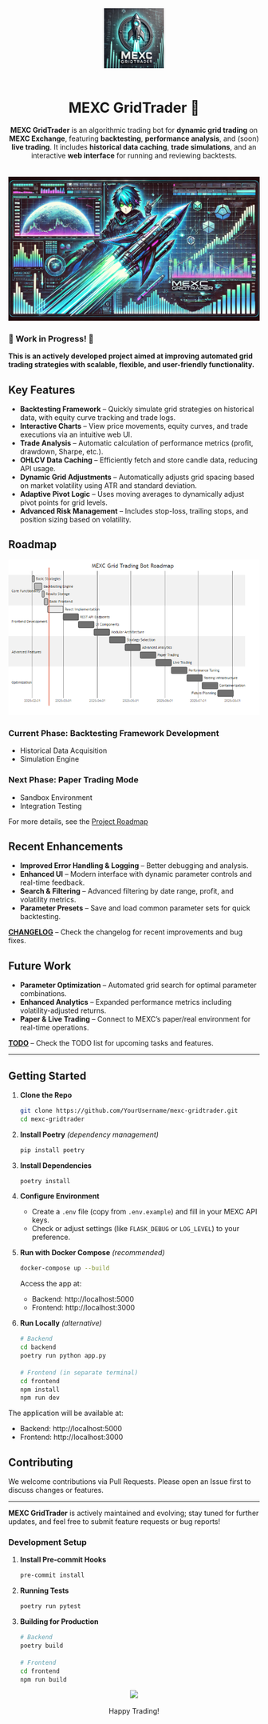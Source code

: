 <!-- HEADER SECTION -->
<div align="center">

  <!-- LOGO (adjust width as needed) -->
  <img src="assets/logo.webp" alt="Logo" width="120" style="margin-bottom: 20px;" />

  <!-- PROJECT TITLE -->
  <h1>MEXC GridTrader 🚀</h1>

  <!-- BADGES -->
  <!-- You can comment those in when repo goes public, right now they are just placeholders and wont link anywhere -->
  
  <!-- <p>
    <a href="https://github.com/imKXNNY/MEXC-GridTrader">
      <img alt="GitHub stars" src="https://img.shields.io/github/stars/YourUser/mexc-gridtrader.svg?style=social" />
    </a>
    <a href="https://github.com/imKXNNY/MEXC-GridTrader/issues">
      <img alt="GitHub issues" src="https://img.shields.io/github/issues/YourUser/mexc-gridtrader.svg" />
    </a>
    <a href="LICENSE">
      <img alt="License: MIT" src="https://img.shields.io/badge/License-MIT-yellow.svg" />
    </a>
    <img alt="Python 3.8+" src="https://img.shields.io/badge/Python-3.8%2B-blue.svg" />
  </p> -->

  <!-- BANNER (optional) -->
  <!-- PROJECT DESCRIPTION -->
  <p>
    <strong>MEXC GridTrader</strong> is an algorithmic trading bot for <strong>dynamic grid trading</strong> on <strong>MEXC Exchange</strong>, featuring <strong>backtesting</strong>, <strong>performance analysis</strong>, and (soon) <strong>live trading</strong>. It includes <strong>historical data caching</strong>, <strong>trade simulations</strong>, and an interactive <strong>web interface</strong> for running and reviewing backtests.
  </p>

  <!-- You could also set width="75%" or any suitable size -->
  <img src="assets/banner.webp" alt="Banner" width="800" style="margin-top: 20px;" />

</div>
<!-- END HEADER SECTION -->

### **🚧 Work in Progress! 🚧**
**This is an actively developed project aimed at improving automated grid trading strategies with scalable, flexible, and user-friendly functionality.**

## Key Features
- **Backtesting Framework** – Quickly simulate grid strategies on historical data, with equity curve tracking and trade logs.  
- **Interactive Charts** – View price movements, equity curves, and trade executions via an intuitive web UI.  
- **Trade Analysis** – Automatic calculation of performance metrics (profit, drawdown, Sharpe, etc.).  
- **OHLCV Data Caching** – Efficiently fetch and store candle data, reducing API usage.  
- **Dynamic Grid Adjustments** – Automatically adjusts grid spacing based on market volatility using ATR and standard deviation.
- **Adaptive Pivot Logic** – Uses moving averages to dynamically adjust pivot points for grid levels.
- **Advanced Risk Management** – Includes stop-loss, trailing stops, and position sizing based on volatility.


## Roadmap
![Mermaid Gantt Chart](assets/ROADMAP-MERMAID-1.png)

### Current Phase: Backtesting Framework Development
- Historical Data Acquisition
- Simulation Engine

### Next Phase: Paper Trading Mode
- Sandbox Environment
- Integration Testing

For more details, see the [Project Roadmap](docs/ROADMAP.md)


## Recent Enhancements
- **Improved Error Handling & Logging** – Better debugging and analysis.  
- **Enhanced UI** – Modern interface with dynamic parameter controls and real-time feedback.
- **Search & Filtering** – Advanced filtering by date range, profit, and volatility metrics.
- **Parameter Presets** – Save and load common parameter sets for quick backtesting.


**[CHANGELOG](docs/CHANGELOG.md)** – Check the changelog for recent improvements and bug fixes.

## Future Work
- **Parameter Optimization** – Automated grid search for optimal parameter combinations.
- **Enhanced Analytics** – Expanded performance metrics including volatility-adjusted returns.
- **Paper & Live Trading** – Connect to MEXC’s paper/real environment for real-time operations.


**[TODO](docs/TODO.md)** – Check the TODO list for upcoming tasks and features.

---

## Getting Started

1. **Clone the Repo**  
   ```bash
   git clone https://github.com/YourUsername/mexc-gridtrader.git
   cd mexc-gridtrader
   ```

2. **Install Poetry** *(dependency management)*
   ```bash
   pip install poetry
   ```

3. **Install Dependencies**  
   ```bash
   poetry install
   ```

4. **Configure Environment**  
   - Create a `.env` file (copy from `.env.example`) and fill in your MEXC API keys.  
   - Check or adjust settings (like `FLASK_DEBUG` or `LOG_LEVEL`) to your preference.

5. **Run with Docker Compose** *(recommended)*
   ```bash
   docker-compose up --build
   ```
   Access the app at:
   - Backend: http://localhost:5000
   - Frontend: http://localhost:3000

6. **Run Locally** *(alternative)*
   ```bash
   # Backend
   cd backend
   poetry run python app.py

   # Frontend (in separate terminal)
   cd frontend
   npm install
   npm run dev
   ```

The application will be available at:
- Backend: http://localhost:5000
- Frontend: http://localhost:3000


## Contributing
We welcome contributions via Pull Requests. Please open an Issue first to discuss changes or features.

---

**MEXC GridTrader** is actively maintained and evolving; stay tuned for further updates, and feel free to submit feature requests or bug reports!

### Development Setup

1. **Install Pre-commit Hooks**
   ```bash
   pre-commit install
   ```

2. **Running Tests**
   ```bash
   poetry run pytest
   ```

3. **Building for Production**
   ```bash
   # Backend
   poetry build

   # Frontend
   cd frontend
   npm run build
   ```

 
<p align="center">
  <a href="https://github.com/imKXNNY">
    <img src="https://img.shields.io/badge/Author-imKXNNY-blueviolet?style=for-the-badge&logo=github" />
  </a>
  <p align="center">Happy Trading!</p>
</p>

